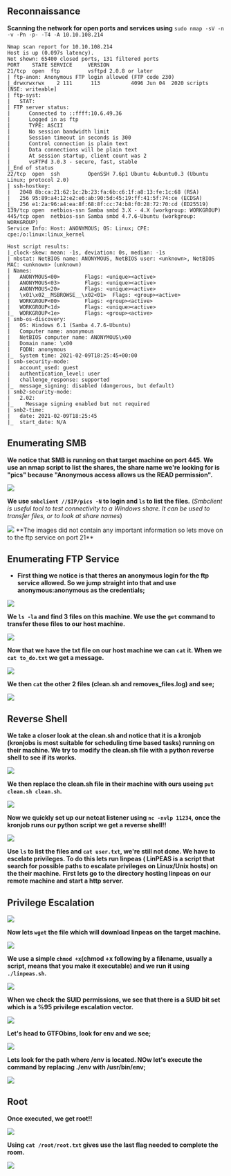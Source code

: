 
## Reconnaissance

**Scanning the network for open ports and services using** `sudo nmap -sV -n -v -Pn -p- -T4 -A 10.10.108.214`

````
Nmap scan report for 10.10.108.214
Host is up (0.097s latency).
Not shown: 65400 closed ports, 131 filtered ports
PORT    STATE SERVICE     VERSION
21/tcp  open  ftp         vsftpd 2.0.8 or later
| ftp-anon: Anonymous FTP login allowed (FTP code 230)
|_drwxrwxrwx    2 111      113          4096 Jun 04  2020 scripts [NSE: writeable]
| ftp-syst: 
|   STAT: 
| FTP server status:
|      Connected to ::ffff:10.6.49.36
|      Logged in as ftp
|      TYPE: ASCII
|      No session bandwidth limit
|      Session timeout in seconds is 300
|      Control connection is plain text
|      Data connections will be plain text
|      At session startup, client count was 2
|      vsFTPd 3.0.3 - secure, fast, stable
|_End of status
22/tcp  open  ssh         OpenSSH 7.6p1 Ubuntu 4ubuntu0.3 (Ubuntu Linux; protocol 2.0)
| ssh-hostkey: 
|   2048 8b:ca:21:62:1c:2b:23:fa:6b:c6:1f:a8:13:fe:1c:68 (RSA)
|   256 95:89:a4:12:e2:e6:ab:90:5d:45:19:ff:41:5f:74:ce (ECDSA)
|_  256 e1:2a:96:a4:ea:8f:68:8f:cc:74:b8:f0:28:72:70:cd (ED25519)
139/tcp open  netbios-ssn Samba smbd 3.X - 4.X (workgroup: WORKGROUP)
445/tcp open  netbios-ssn Samba smbd 4.7.6-Ubuntu (workgroup: WORKGROUP)
Service Info: Host: ANONYMOUS; OS: Linux; CPE: cpe:/o:linux:linux_kernel

Host script results:
|_clock-skew: mean: -1s, deviation: 0s, median: -1s
| nbstat: NetBIOS name: ANONYMOUS, NetBIOS user: <unknown>, NetBIOS MAC: <unknown> (unknown)
| Names:
|   ANONYMOUS<00>        Flags: <unique><active>
|   ANONYMOUS<03>        Flags: <unique><active>
|   ANONYMOUS<20>        Flags: <unique><active>
|   \x01\x02__MSBROWSE__\x02<01>  Flags: <group><active>
|   WORKGROUP<00>        Flags: <group><active>
|   WORKGROUP<1d>        Flags: <unique><active>
|_  WORKGROUP<1e>        Flags: <group><active>
| smb-os-discovery: 
|   OS: Windows 6.1 (Samba 4.7.6-Ubuntu)
|   Computer name: anonymous
|   NetBIOS computer name: ANONYMOUS\x00
|   Domain name: \x00
|   FQDN: anonymous
|_  System time: 2021-02-09T18:25:45+00:00
| smb-security-mode: 
|   account_used: guest
|   authentication_level: user
|   challenge_response: supported
|_  message_signing: disabled (dangerous, but default)
| smb2-security-mode: 
|   2.02: 
|_    Message signing enabled but not required
| smb2-time: 
|   date: 2021-02-09T18:25:45
|_  start_date: N/A

````

## Enumerating SMB

**We notice that SMB is running on that target machine on port 445.**
**We use an nmap script to list the shares, the share name we're looking for is "pics" because "Anonymous access allows us the READ permission".**

<img src="images/smbpics.png">

**We use `smbclient //$IP/pics -N` to login and `ls` to list the files.** 
(*Smbclient is useful tool to test connectivity to a Windows share. It can be used to transfer files, or to look at share names*)

<img src="images/smbclient.png">
**The images did not contain any important information so lets move on to the ftp service on port 21**




## Enumerating FTP Service

- **First thing we notice is that theres an anonymous login for the ftp service allowed. So we jump straight into that and use anonymous:anonymous as the credentials;**

<img src="images/ftp.png">

**We `ls -la` and find 3 files on this machine. We use the `get` command to transfer these files to our host machine.**

<img src="images/ftpfiles.png">

**Now that we have the txt file on our host machine we can `cat` it. When we `cat to_do.txt` we get a message.**

<img src="images/todotxt.png">

**We then `cat` the other 2 files (clean.sh and removes_files.log) and see;**

<img src="images/otherfiles.png">

## Reverse Shell

**We take a closer look at the clean.sh and notice that it is a kronjob (kronjobs is most suitable for scheduling time based tasks) running on their machine. We try to modify the clean.sh file with a python reverse shell to see if its works.**

<img src="images/bash.png">

**We then replace the clean.sh file in their machine with ours useing `put clean.sh clean.sh`.**

<img src="images/replace.png">

**Now we quickly set up our netcat listener using `nc -nvlp 11234`, once the kronjob runs our python script we get a reverse shell!!**

<img src="images/reverse.png">

**Use `ls` to list the files and `cat user.txt`, we're still not done. We have to escelate privileges. To do this lets run linpeas ( LinPEAS is a script that search for possible paths to escalate privileges on Linux/Unix hosts) on the their machine.**
**First lets go to the directory hosting linpeas on our remote machine and start a http server.**

## Privilege Escalation

<img src="images/linpeas.png">

**Now lets `wget` the file which will download linpeas on the target machine.**

<img src="images/wget.png">

**We use a simple `chmod +x`(chmod +x following by a filename, usually a script, means that you make it executable) and we run it using `./linpeas.sh`.**

<img src="images/lin.png">

**When we check the SUID permissions, we see that there is a SUID bit set which is a %95 privilege escalation vector.**

<img src="images/suid.png">

**Let's head to GTFObins, look for env and we see;**

<img src="images/env.png">

**Lets look for the path where /env is located. NOw let's execute the command by replacing ./env with /usr/bin/env;**
 
<img src="images/env.png">

## Root

**Once executed, we get root!!**

<img src="images/root.png">

**Using `cat /root/root.txt` gives use the last flag needed to complete the room.**

<img src="images/roottxt.png">
















   




















